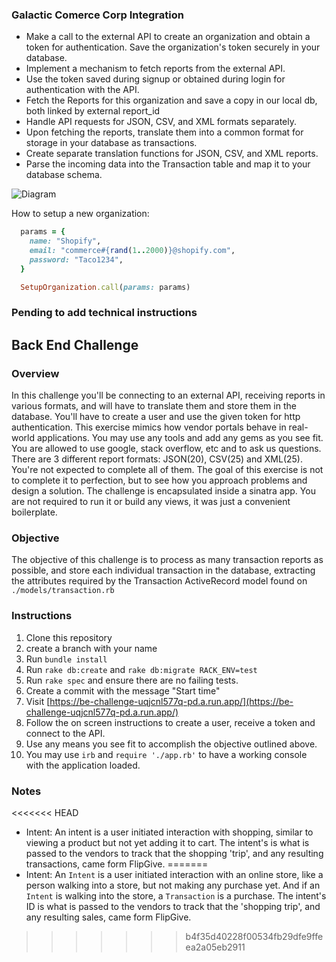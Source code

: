 ### Galactic Comerce Corp Integration

- Make a call to the external API to create an organization and obtain a token for authentication.
  Save the organization's token securely in your database.
- Implement a mechanism to fetch reports from the external API.
- Use the token saved during signup or obtained during login for authentication with the API.
- Fetch the Reports for this organization and save a copy in our local db, both linked by external report_id
- Handle API requests for JSON, CSV, and XML formats separately.
- Upon fetching the reports, translate them into a common format for storage in your database as transactions.
- Create separate translation functions for JSON, CSV, and XML reports.
- Parse the incoming data into the Transaction table and map it to your database schema.

![Diagram](https://i.imgur.com/EnTNiDV.png)

How to setup a new organization:

```ruby
  params = {
    name: "Shopify",
    email: "commerce#{rand(1..2000)}@shopify.com",
    password: "Taco1234",
  }

  SetupOrganization.call(params: params)
```

### Pending to add technical instructions

## Back End Challenge

### Overview

In this challenge you'll be connecting to an external API, receiving reports in various formats, and will have to translate them and store them in the database. You'll have to create a user and use the given token for http authentication. This exercise mimics how vendor portals behave in real-world applications. You may use any tools and add any gems as you see fit. You are allowed to use google, stack overflow, etc and to ask us questions. There are 3 different report formats: JSON(20), CSV(25) and XML(25). You're not expected to complete all of them. The goal of this exercise is not to complete it to perfection, but to see how you approach problems and design a solution. The challenge is encapsulated inside a sinatra app. You are not required to run it or build any views, it was just a convenient boilerplate.

### Objective

The objective of this challenge is to process as many transaction reports as possible, and store each individual transaction in the database, extracting the attributes required by the Transaction ActiveRecord model found on `./models/transaction.rb`

### Instructions

1. Clone this repository
2. create a branch with your name
3. Run `bundle install`
4. Run `rake db:create` and `rake db:migrate RACK_ENV=test`
5. Run `rake spec` and ensure there are no failing tests.
6. Create a commit with the message "Start time"
7. Visit [https://be-challenge-uqjcnl577q-pd.a.run.app/](https://be-challenge-uqjcnl577q-pd.a.run.app/)
8. Follow the on screen instructions to create a user, receive a token and connect to the API.
9. Use any means you see fit to accomplish the objective outlined above.
10. You may use `irb` and `require './app.rb'` to have a working console with the application loaded.

### Notes
<<<<<<< HEAD

- Intent: An intent is a user initiated interaction with shopping, similar to viewing a product but not yet adding it to cart. The intent's is what is passed to the vendors to track that the shopping 'trip', and any resulting transactions, came form FlipGive.
=======
- Intent: An `Intent` is a user initiated interaction with an online store, like a person walking into a store, but not making any purchase yet. And if an `Intent` is walking into the store, a `Transaction` is a purchase. The intent's ID is what is passed to the vendors to track that the 'shopping trip', and any resulting sales, came form FlipGive.
>>>>>>> b4f35d40228f00534fb29dfe9ffeea2a05eb2911
